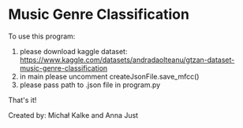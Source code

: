 # Music Genre Classification 
To use this program:
1. please download kaggle dataset: https://www.kaggle.com/datasets/andradaolteanu/gtzan-dataset-music-genre-classification
2. in main please uncomment createJsonFile.save_mfcc()
3. please pass path to .json file in program.py 

That's it!

Created by: Michał Kalke and Anna Just
